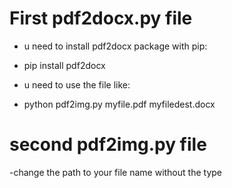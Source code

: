 # First pdf2docx.py file

- u need to install pdf2docx package with pip:

- pip install pdf2docx

- u need to use the file like:

- python pdf2img.py myfile.pdf myfiledest.docx

# second pdf2img.py file 

-change the path to your file name without the type
